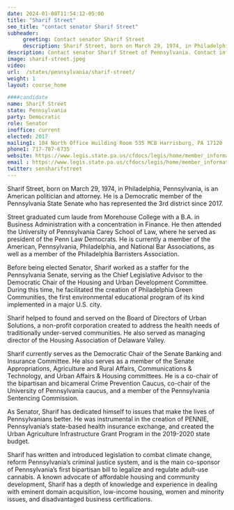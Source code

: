 ```yaml
---
date: 2024-01-08T11:54:12-05:00
title: "Sharif Street"
seo_title: "contact senator Sharif Street"
subheader:
     greeting: Contact senator Sharif Street
     description: Sharif Street, born on March 29, 1974, in Philadelphia, Pennsylvania, is an American politician and attorney. He is a Democratic member of the Pennsylvania State Senate who has represented the 3rd district since 2017.
description: Contact senator Sharif Street of Pennsylvania. Contact information for Sharif Street includes email address, phone number, and mailing address.
image: sharif-street.jpeg
video:
url:  /states/pennsylvania/sharif-street/
weight: 1
layout: course_home

####candidate
name: Sharif Street
state: Pennsylvania
party: Democratic
role: Senator
inoffice: current
elected: 2017
mailing1: 104 North Office Huilding Room 535 MCB Harrisburg, PA 17120
phone1: 717-787-6735
website: https://www.legis.state.pa.us/cfdocs/legis/home/member_information/Senate_bio.cfm?id=1767/
email : https://www.legis.state.pa.us/cfdocs/legis/home/member_information/Senate_bio.cfm?id=1767/
twitter: sensharifstreet
---
```


Sharif Street, born on March 29, 1974, in Philadelphia, Pennsylvania, is an American politician and attorney. He is a Democratic member of the Pennsylvania State Senate who has represented the 3rd district since 2017.

Street graduated cum laude from Morehouse College with a B.A. in Business Administration with a concentration in Finance. He then attended the University of Pennsylvania Carey School of Law, where he served as president of the Penn Law Democrats. He is currently a member of the American, Pennsylvania, Philadelphia, and National Bar Associations, as well as a member of the Philadelphia Barristers Association.

Before being elected Senator, Sharif worked as a staffer for the Pennsylvania Senate, serving as the Chief Legislative Advisor to the Democratic Chair of the Housing and Urban Development Committee. During this time, he facilitated the creation of Philadelphia Green Communities, the first environmental educational program of its kind implemented in a major U.S. city.

Sharif helped to found and served on the Board of Directors of Urban Solutions, a non-profit corporation created to address the health needs of traditionally under-served communities. He also served as managing director of the Housing Association of Delaware Valley.

Sharif currently serves as the Democratic Chair of the Senate Banking and Insurance Committee. He also serves as a member of the Senate Appropriations, Agriculture and Rural Affairs, Communications & Technology, and Urban Affairs & Housing committees. He is a co-chair of the bipartisan and bicameral Crime Prevention Caucus, co-chair of the University of Pennsylvania caucus, and a member of the Pennsylvania Sentencing Commission.

As Senator, Sharif has dedicated himself to issues that make the lives of Pennsylvanians better. He was instrumental in the creation of PENNIE, Pennsylvania’s state-based health insurance exchange, and created the Urban Agriculture Infrastructure Grant Program in the 2019-2020 state budget.

Sharif has written and introduced legislation to combat climate change, reform Pennsylvania’s criminal justice system, and is the main co-sponsor of Pennsylvania’s first bipartisan bill to legalize and regulate adult-use cannabis. A known advocate of affordable housing and community development, Sharif has a depth of knowledge and experience in dealing with eminent domain acquisition, low-income housing, women and minority issues, and disadvantaged business certifications.
